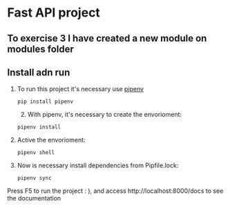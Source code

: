 # Fast API project

## To exercise 3 I have created a new module on modules folder

## Install adn run
1. To run this project it's necessary use [pipenv](https://pipenv.pypa.io/en/latest/)

    ```
    pip install pipenv
    ```
    
    2. With pipenv, it's necessary to create the envorioment:

    ```
    pipenv install
    ```

3. Active the envorioment:
    ```
    pipenv shell
    ```

4. Now is necessary install dependencies from Pipfile.lock:
    ```
    pipenv sync
    ```

Press F5 to run the project : ), and access http://localhost:8000/docs to see the documentation